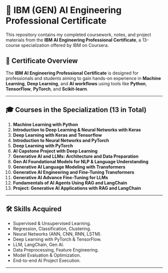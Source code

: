 # 🧠 IBM (GEN) AI Engineering Professional Certificate

This repository contains my completed coursework, notes, and project materials from the **IBM AI Engineering Professional Certificate**, a 13-course specialization offered by IBM on Coursera.

## 📘 Certificate Overview

The **IBM AI Engineering Professional Certificate** is designed for professionals and students aiming to gain hands-on experience in **Machine Learning**, **Deep Learning**, and **AI workflows** using tools like **Python**, **TensorFlow**, **PyTorch**, and **Scikit-learn**.

---

## 🎓 Courses in the Specialization (13 in Total)

1. **Machine Learning with Python**
2. **Introduction to Deep Learning & Neural Networks with Keras**
3. **Deep Learning with Keras and Tensorflow**
4. **Introduction to Neural Networks and PyTorch**
5. **Deep Learning with PyTorch**
6. **AI Capstone Project with Deep Learning**
7. **Generative AI and LLMs: Architecture and Data Preparation**
8. **Gen AI Foundational Models for NLP & Language Understanding**
9. **Generative AI Language Modeling with Transformers**
10. **Generative AI Engineering and Fine-Tuning Transformers**
11. **Generative AI Advance Fine-Tuning for LLMs**
12. **Fundamentals of AI Agents Using RAG and LangChain**
13. **Project: Generative AI Applications with RAG and LangChain**

---

## 🛠️ Skills Acquired

- Supervised & Unsupervised Learning.
- Regression, Classification, Clustering.
- Neural Networks (ANN, CNN, RNN, LSTM).
- Deep Learning with PyTorch & TensorFlow.
- LLM, LangChain, Gen AI.
- Data Preprocessing, Feature Engineering.
- Model Evaluation & Optimization.
- End-to-end AI Project Execution.

---




